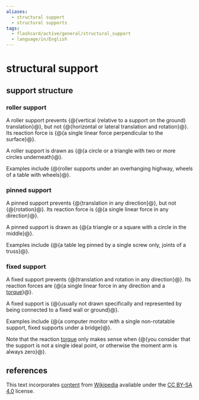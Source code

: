 ```yaml
---
aliases:
  - structural support
  - structural supports
tags:
  - flashcard/active/general/structural_support
  - language/in/English
---
```


# structural support

## support structure

### roller support

A roller support prevents {@{vertical (relative to a support on the ground) translation}@}, but not {@{horizontal or lateral translation and rotation}@}. Its reaction force is {@{a single linear force perpendicular to the surface}@}.

A roller support is drawn as {@{a circle or a triangle with two or more circles underneath}@}.

Examples include {@{roller supports under an overhanging highway, wheels of a table with wheels}@}.

### pinned support

A pinned support prevents {@{translation in any direction}@}, but not {@{rotation}@}. Its reaction force is {@{a single linear force in any direction}@}.

A pinned support is drawn as {@{a triangle or a square with a circle in the middle}@}.

Examples include {@{a table leg pinned by a single screw only, joints of a truss}@}.

### fixed support

A fixed support prevents {@{translation and rotation in any direction}@}. Its reaction forces are {@{a single linear force in any direction and a [torque](torque.md)}@}.

A fixed support is {@{usually not drawn specifically and represented by being connected to a fixed wall or ground}@}.

Examples include {@{a computer monitor with a single non-rotatable support, fixed supports under a bridge}@}.

Note that the reaction [torque](torque.md) only makes sense when {@{you consider that the support is not a single ideal point, or otherwise the moment arm is always zero}@}.

## references

This text incorporates [content](https://en.wikipedia.org/wiki/structural_support) from [Wikipedia](Wikipedia.md) available under the [CC BY-SA 4.0](https://creativecommons.org/licenses/by-sa/4.0/) license.
